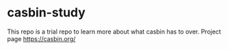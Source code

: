 # casbin-study
This repo is a trial repo to learn more about what casbin has to over.
Project page https://casbin.org/

